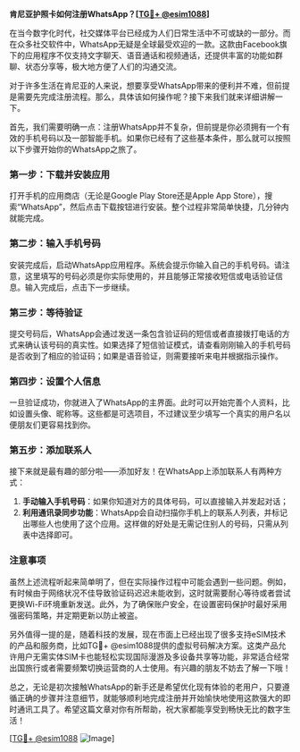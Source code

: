 **肯尼亚护照卡如何注册WhatsApp？[[TG💪+ @esim1088](https://t.me/s/esim1088)]**

在当今数字化时代，社交媒体平台已经成为人们日常生活中不可或缺的一部分。而在众多社交软件中，WhatsApp无疑是全球最受欢迎的一款。这款由Facebook旗下的应用程序不仅支持文字聊天、语音通话和视频通话，还提供丰富的功能如群聊、状态分享等，极大地方便了人们的沟通交流。

对于许多生活在肯尼亚的人来说，想要享受WhatsApp带来的便利并不难，但前提是需要先完成注册流程。那么，具体该如何操作呢？接下来我们就来详细讲解一下。

首先，我们需要明确一点：注册WhatsApp并不复杂，但前提是你必须拥有一个有效的手机号码以及一部智能手机。如果你已经有了这些基本条件，那么就可以按照以下步骤开始你的WhatsApp之旅了。

### 第一步：下载并安装应用

打开手机的应用商店（无论是Google Play Store还是Apple App Store），搜索“WhatsApp”，然后点击下载按钮进行安装。整个过程非常简单快捷，几分钟内就能完成。

### 第二步：输入手机号码

安装完成后，启动WhatsApp应用程序。系统会提示你输入自己的手机号码。请注意，这里填写的号码必须是你实际使用的，并且能够正常接收短信或电话验证信息。输入完成后，点击下一步继续。

### 第三步：等待验证

提交号码后，WhatsApp会通过发送一条包含验证码的短信或者直接拨打电话的方式来确认该号码的真实性。如果选择了短信验证模式，请查看刚刚输入的手机号码是否收到了相应的验证码；如果是语音验证，则需要接听来电并根据指示操作。

### 第四步：设置个人信息

一旦验证成功，你就进入了WhatsApp的主界面。此时可以开始完善个人资料，比如设置头像、昵称等。这些都是可选项目，不过建议至少填写一个真实的用户名以便朋友们更容易找到你。

### 第五步：添加联系人

接下来就是最有趣的部分啦——添加好友！在WhatsApp上添加联系人有两种方式：
1. **手动输入手机号码**：如果你知道对方的具体号码，可以直接输入并发起对话；
2. **利用通讯录同步功能**：WhatsApp会自动扫描你手机上的联系人列表，并标记出哪些人也使用了这个应用。这样做的好处是无需记住别人的号码，只需从列表中选择即可。

### 注意事项

虽然上述流程听起来简单明了，但在实际操作过程中可能会遇到一些问题。例如，有时候由于网络状况不佳导致验证码迟迟未能收到，这时就需要耐心等待或者尝试更换Wi-Fi环境重新发送。此外，为了确保账户安全，在设置密码保护时最好采用强密码策略，并定期更新以防止被盗。

另外值得一提的是，随着科技的发展，现在市面上已经出现了很多支持eSIM技术的产品和服务商，比如TG💪+ @esim1088提供的虚拟号码解决方案。这类产品允许用户无需实体SIM卡也能轻松实现国际漫游及多设备共享等功能，非常适合经常出国旅行或者需要频繁切换运营商的人士使用。有兴趣的朋友不妨去了解一下哦！

总之，无论是初次接触WhatsApp的新手还是希望优化现有体验的老用户，只要遵循正确的步骤并注意细节，就能够顺利地完成注册并开始愉快地使用这款强大的即时通讯工具了。希望这篇文章对你有所帮助，祝大家都能享受到畅快无比的数字生活！

[[TG💪+ @esim1088](https://t.me/s/esim1088) ![Image](https://i.postimg.cc/4NQfJmqS/Snipaste-2025-05-13-00-14-12.png)]
